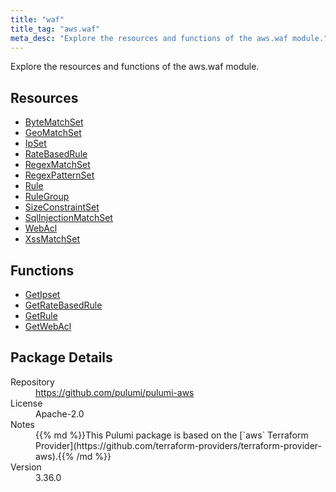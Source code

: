 ```yaml
---
title: "waf"
title_tag: "aws.waf"
meta_desc: "Explore the resources and functions of the aws.waf module."
---
```


<!-- WARNING: this file was generated by Pulumi Docs Generator. -->
<!-- Do not edit by hand unless you're certain you know what you are doing! -->

Explore the resources and functions of the aws.waf module.

<h2 id="resources">Resources</h2>
<ul class="api">
    <li><a href="bytematchset" title="ByteMatchSet"><span class="symbol resource"></span>ByteMatchSet</a></li>
    <li><a href="geomatchset" title="GeoMatchSet"><span class="symbol resource"></span>GeoMatchSet</a></li>
    <li><a href="ipset" title="IpSet"><span class="symbol resource"></span>IpSet</a></li>
    <li><a href="ratebasedrule" title="RateBasedRule"><span class="symbol resource"></span>RateBasedRule</a></li>
    <li><a href="regexmatchset" title="RegexMatchSet"><span class="symbol resource"></span>RegexMatchSet</a></li>
    <li><a href="regexpatternset" title="RegexPatternSet"><span class="symbol resource"></span>RegexPatternSet</a></li>
    <li><a href="rule" title="Rule"><span class="symbol resource"></span>Rule</a></li>
    <li><a href="rulegroup" title="RuleGroup"><span class="symbol resource"></span>RuleGroup</a></li>
    <li><a href="sizeconstraintset" title="SizeConstraintSet"><span class="symbol resource"></span>SizeConstraintSet</a></li>
    <li><a href="sqlinjectionmatchset" title="SqlInjectionMatchSet"><span class="symbol resource"></span>SqlInjectionMatchSet</a></li>
    <li><a href="webacl" title="WebAcl"><span class="symbol resource"></span>WebAcl</a></li>
    <li><a href="xssmatchset" title="XssMatchSet"><span class="symbol resource"></span>XssMatchSet</a></li>
</ul>

<h2 id="functions">Functions</h2>
<ul class="api">
    <li><a href="getipset" title="GetIpset"><span class="symbol function"></span>GetIpset</a></li>
    <li><a href="getratebasedrule" title="GetRateBasedRule"><span class="symbol function"></span>GetRateBasedRule</a></li>
    <li><a href="getrule" title="GetRule"><span class="symbol function"></span>GetRule</a></li>
    <li><a href="getwebacl" title="GetWebAcl"><span class="symbol function"></span>GetWebAcl</a></li>
</ul>

<h2 id="package-details">Package Details</h2>
<dl class="package-details">
	<dt>Repository</dt>
	<dd><a href="https://github.com/pulumi/pulumi-aws">https://github.com/pulumi/pulumi-aws</a></dd>
	<dt>License</dt>
	<dd>Apache-2.0</dd>
	<dt>Notes</dt>
	<dd>{{% md %}}This Pulumi package is based on the [`aws` Terraform Provider](https://github.com/terraform-providers/terraform-provider-aws).{{% /md %}}</dd>
	<dt>Version</dt>
	<dd>3.36.0</dd>
</dl>

